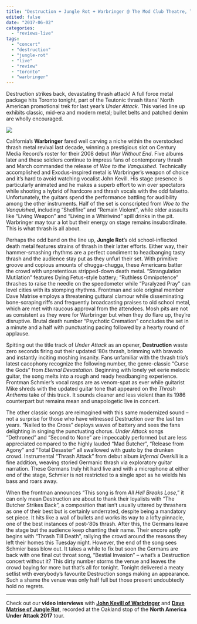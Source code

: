 ```yaml
---
title: "Destruction + Jungle Rot + Warbringer @ The Mod Club Theatre, Toronto, May 30, 2017"
edited: false
date: "2017-06-02"
categories:
  - "reviews-live"
tags:
  - "concert"
  - "destruction"
  - "jungle-rot"
  - "live"
  - "review"
  - "toronto"
  - "warbringer"
---
```


Destruction strikes back, devastating thrash attack! A full force metal package hits Toronto tonight, part of the Teutonic thrash titans’ North American promotional trek for last year’s _Under Attack_. This varied line up exhibits classic, mid-era and modern metal; bullet belts and patched denim are wholly encouraged.

![](https://hellbound.ca/wp-content/uploads/2017/05/Destruction-Warbringer-JungleRot.jpg)

California’s **Warbringer** fared well carving a niche within the overstocked thrash metal revival last decade, winning a prestigious slot on Century Media Record’s roster for their 2008 debut _War Without End_. Five albums later and these soldiers continue to impress fans of contemporary thrash and March commanded the release of _Woe to the Vanquished_. Technically accomplished and Exodus-inspired metal is Warbringer’s weapon of choice and it’s hard to avoid watching vocalist John Kevill. His stage presence is particularly animated and he makes a superb effort to win over spectators while shooting a hybrid of hardcore and thrash vocals with the odd falsetto. Unfortunately, the guitars spend the performance battling for audibility among the other instruments. Half of the set is conscripted from _Woe to the Vanquished_, including “Shellfire” and “Remain Violent”, while older assaults like “Living Weapon” and “Living in a Whirlwind” spill drinks in the pit. Warbringer may tour a lot but their energy on stage remains insubordinate. This is what thrash is all about.

Perhaps the odd band on the line up, **Jungle Rot**’s old school-inflected death metal features strains of thrash in their latter efforts. Either way, their hammer-smashing rhythms are a perfect condiment to headbanging tasty thrash and the audience stay put as they unfurl their set. With primitive groove and copious amounts of chugga-chugga, these Americans batter the crowd with unpretentious stripped-down death metal. “Strangulation Mutilation” features Dying Fetus-style battery; “Ruthless Omnipotence” thrashes to raise the needle on the speedometer while “Paralyzed Pray” can level cities with its stomping rhythms. Frontman and sole original member Dave Matrise employs a threatening guttural clamour while disseminating bone-scraping riffs and frequently broadcasting praises to old school metal, which are met with raucous approval from the attendees. Mosh pits are not as consistent as they were for Warbringer but when they do flare up, they’re disruptive. Brutal death number “Psychotic Cremation” concludes the set in a minute and a half with punctuating pacing followed by a hearty round of applause.

Spitting out the title track of _Under Attack_ as an opener, **Destruction** waste zero seconds firing out their updated ‘80s thrash, brimming with bravado and instantly inciting moshing insanity. Fans unfamiliar with the thrash trio’s latest cacophony recognize the following number, the genre-classic “Curse the Gods” from _Eternal Devastation_. Beginning with lonely yet eerie melodic guitar, the song melts into a rough and ready headbanging experience. Frontman Schmier’s vocal rasps are as venom-spat as ever while guitarist Mike shreds with the updated guitar tone that appeared on the _Thrash Anthems_ take of this track. It sounds cleaner and less violent than its 1986 counterpart but remains mean and unapologetic live in concert.

The other classic songs are reimagined with this same modernized sound – not a surprise for those who have witnessed Destruction over the last ten years. “Nailed to the Cross” deploys waves of battery and sees the fans delighting in singing the punctuating chorus. _Under Attack_ songs “Dethroned” and “Second to None” are impeccably performed but are less appreciated compared to the highly lauded “Mad Butcher”, “Release from Agony” and “Total Desaster” all swallowed with gusto by the drunken crowd. Instrumental “Thrash Attack” from debut album _Infernal Overkill_ is a fine addition, weaving storied Germanic thrash via exploratory guitar narration. These Germans truly hit hard live and with a microphone at either end of the stage, Schmier is not restricted to a single spot as he wields his bass and roars away.

When the frontman announces “This song is from _All Hell Breaks Lose_,” it can only mean Destruction are about to thank their loyalists with “The Butcher Strikes Back”, a composition that isn’t usually uttered by thrashers as one of their best but is certainly underrated, despite being a mandatory set piece. It hits like a wall of bullets and works its way to a lofty pinnacle, one of the best instances of post-‘80s thrash. After this, the Germans leave the stage but the audience keep chanting their name. Their encore aptly begins with “Thrash Till Death”, rallying the crowd around the reasons they left their homes this Tuesday night. However, the end of the song sees Schmier bass blow out. It takes a while to fix but soon the Germans are back with one final cut throat song, “Bestial Invasion” – what’s a Destruction concert without it? This dirty number storms the venue and leaves the crowd baying for more but that’s all for tonight. Tonight delivered a meaty setlist with everybody’s favourite Destruction songs making an appearance. Such a shame the venue was only half full but those present undoubtedly hold no regrets.

* * *

Check out our **video interviews** with **[John Kevill of Warbringer](https://www.youtube.com/watch?v=Ev8HowulNw8)** and **[Dave Matrise of Jungle Rot](https://www.youtube.com/watch?v=lQEfgH3vF6g)**, recorded at the Oakland stop of the **North America Under Attack 2017** tour.
